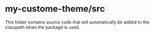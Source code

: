 # my-custome-theme/src

This folder contains source code that will automatically be added to the classpath when
the package is used.
